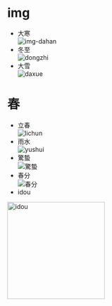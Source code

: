 # img
- 大寒  
![img-dahan](https://user-images.githubusercontent.com/28567530/211705273-069a781b-3829-47ef-9cf4-52591723fced.gif)
- 冬至  
![dongzhi](https://user-images.githubusercontent.com/28567530/211706697-eb101064-5b65-4ff0-943b-e4916ef0635f.gif)
- 大雪  
![daxue](https://user-images.githubusercontent.com/28567530/211708451-be63ce2b-07cf-49b2-b11c-70dbee41b748.gif)  
# 春
- 立春  
![lichun](https://user-images.githubusercontent.com/28567530/211816702-4828e06e-12c9-48b1-88f4-f966f2255a39.gif)
- 雨水  
![yushui](https://user-images.githubusercontent.com/28567530/211816789-1c3c1f51-6271-4ed5-aaf0-b9625d5b5a7e.gif)
- 驚蟄  
![驚蟄](https://user-images.githubusercontent.com/28567530/211816897-c3908a20-fa2a-4350-8351-4b224a0c6405.gif)
- 春分  
![春分](https://user-images.githubusercontent.com/28567530/211816987-d0d6bd3c-8973-4017-b07c-44a9fdfc591c.gif)
- idou  
<img width="221" alt="idou" src="https://user-images.githubusercontent.com/28567530/212930562-986c4f63-3586-4e43-84d0-2f8102067762.png">

